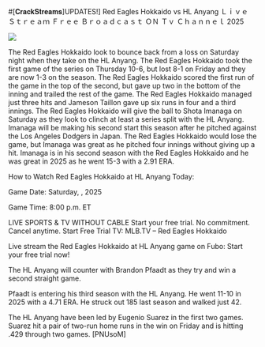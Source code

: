 #[𝐂𝐫𝐚𝐜𝐤𝐒𝐭𝐫𝐞𝐚𝐦𝐬]UPDATES!] Red Eagles Hokkaido vs HL Anyang Ｌｉｖｅ Ｓｔｒｅａｍ Ｆｒｅｅ Ｂｒｏａｄｃａｓｔ ＯＮ Ｔｖ Ｃｈａｎｎｅｌ  2025  
  
  
[![](https://i.imgur.com/qSNzIqt.png)](https://movie.rssnews.media/XCQisDzZ.php)  
  
The Red Eagles Hokkaido look to bounce back from a loss on Saturday night when they take on the HL Anyang. The Red Eagles Hokkaido took the first game of the series on Thursday 10-6, but lost 8-1 on Friday and they are now 1-3 on the season. The Red Eagles Hokkaido scored the first run of the game in the top of the second, but gave up two in the bottom of the inning and trailed the rest of the game. The Red Eagles Hokkaido managed just three hits and Jameson Taillon gave up six runs in four and a third innings. The Red Eagles Hokkaido will give the ball to Shota Imanaga on Saturday as they look to clinch at least a series split with the HL Anyang. Imanaga will be making his second start this season after he pitched against the Los Angeles Dodgers in Japan. The Red Eagles Hokkaido would lose the game, but Imanaga was great as he pitched four innings without giving up a hit. Imanaga is in his second season with the Red Eagles Hokkaido and he was great in 2025 as he went 15-3 with a 2.91 ERA.

How to Watch Red Eagles Hokkaido at HL Anyang Today:

Game Date: Saturday, , 2025

Game Time: 8:00 p.m. ET

LIVE SPORTS & TV WITHOUT CABLE
Start your free trial. No commitment. Cancel anytime.
Start Free Trial
TV: MLB.TV – Red Eagles Hokkaido

Live stream the Red Eagles Hokkaido at HL Anyang game on Fubo: Start your free trial now!

The HL Anyang will counter with Brandon Pfaadt as they try and win a second straight game.

Pfaadt is entering his third season with the HL Anyang. He went 11-10 in 2025 with a 4.71 ERA. He struck out 185 last season and walked just 42.

The HL Anyang have been led by Eugenio Suarez in the first two games. Suarez hit a pair of two-run home runs in the win on Friday and is hitting .429 through two games. [PNUsoM]